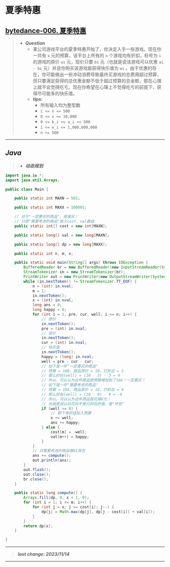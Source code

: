 # 夏季特惠

## [bytedance-006. 夏季特惠](https://leetcode.cn/problems/tJau2o/)

> - ***Question***
>   - 某公司游戏平台的夏季特惠开始了，你决定入手一些游戏。现在你一共有 `x` 元的预算，该平台上所有的 `n` 个游戏均有折扣，标号为 `i` 的游戏的原价 `ai` 元，现价只要 `bi` 元（也就是说该游戏可以优惠 `ai - bi` 元）并且你购买该游戏能获得快乐值为 `wi` 。由于优惠的存在，你可能做出一些冲动消费导致最终买游戏的总费用超过预算，但只要满足获得的总优惠金额不低于超过预算的总金额，那在心理上就不会觉得吃亏。现在你希望在心理上不觉得吃亏的前提下，获得尽可能多的快乐值。
>   - ***tips:***
>     - 所有输入均为整型数
>     - `1 <= n <= 500`
>     - `0 <= x <= 10,000`
>     - `0 <= b_i <= a_i <= 500`
>     - `1 <= w_i <= 1,000,000,000`
>     - `n <= 500`

---

## *Java*

> - ***动态规划***

```java
import java.io.*;
import java.util.Arrays;

public class Main {

    public static int MAXN = 501;

    public static int MAXX = 100001;

    // 对于"一定要买的商品"，直接买！
    // 只把"需要考虑的商品"放入cost、val数组
    public static int[] cost = new int[MAXN];

    public static long[] val = new long[MAXN];

    public static long[] dp = new long[MAXX];

    public static int n, m, x;

    public static void main(String[] args) throws IOException {
        BufferedReader br = new BufferedReader(new InputStreamReader(System.in));
        StreamTokenizer in = new StreamTokenizer(br);
        PrintWriter out = new PrintWriter(new OutputStreamWriter(System.out));
        while (in.nextToken() != StreamTokenizer.TT_EOF) {
            n = (int) in.nval;
            m = 1;
            in.nextToken();
            x = (int) in.nval;
            long ans = 0;
            long happy = 0;
            for (int i = 1, pre, cur, well; i <= n; i++) {
                // 原价
                in.nextToken();
                pre = (int) in.nval;
                // 现价
                in.nextToken();
                cur = (int) in.nval;
                // 快乐值
                in.nextToken();
                happy = (long) in.nval;
                well = pre - cur - cur;
                // 如下是一件"一定要买的商品"
                // 预算 = 100，商品原价 = 10，打折后 = 3
                // 那么好处(well) = (10 - 3) - 3 = 4
                // 所以，可以认为这件商品把预算增加到了104！一定要买！
                // 如下是一件"需要考虑的商品"
                // 预算 = 104，商品原价 = 10，打折后 = 8
                // 那么好处(well) = (10 - 8) - 8 = -6
                // 所以，可以认为这件商品就花掉6元！
                // 也就是说以后花的不是打折后的值，是"坏处"
                if (well >= 0) {
                    // 剩下来的钱加入预算
                    x += well;
                    ans += happy;
                } else {
                    cost[m] = -well;
                    val[m++] = happy;
                }
            }
            // 对需要考虑的商品做01背包
            ans += compute();
            out.println(ans);
        }
        out.flush();
        out.close();
        br.close();
    }

    public static long compute() {
        Arrays.fill(dp, 0, x + 1, 0);
        for (int i = 1; i <= m; i++) {
            for (int j = x; j >= cost[i]; j--) {
                dp[j] = Math.max(dp[j], dp[j - cost[i]] + val[i]);
            }
        }
        return dp[x];
    }

}
```

---

> ***last change: 2023/11/14***

---
